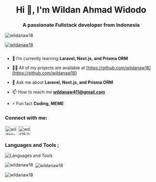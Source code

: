 <h1 align="center">Hi 👋, I'm Wildan Ahmad Widodo</h1>
<h3 align="center">A passionate Fullstack developer from Indonesia</h3>

<p align="left"> <img src="https://komarev.com/ghpvc/?username=wildanaw18&label=Profile%20views&color=0e75b6&style=flat" alt="wildanaw18" /> </p>

<p align="left"> <a href="https://github.com/ryo-ma/github-profile-trophy"><img src="https://github-profile-trophy.vercel.app/?username=wildanaw18" alt="wildanaw18" /></a> </p>

<p align="left"> <a href="https://twitter.com/" target="blank"><img src="https://img.shields.io/twitter/follow/?logo=twitter&style=for-the-badge" alt="" /></a> </p>

- 🌱 I’m currently learning **Laravel, Next.js, and Prisma ORM**

- 👨‍💻 All of my projects are available at [https://github.com/wildanaw18](https://github.com/wildanaw18)

- 💬 Ask me about **Laravel, Next.js, and Prisma ORM**

- 📫 How to reach me **wildanaw411@gmail.com**

- ⚡ Fun fact **Coding, MEME**

<h3 align="left">Connect with me:</h3>
<p align="left">
<a href="https://linkedin.com/in/wildan-ahmad-widodo-9661112b0" target="blank"><img align="center" src="https://raw.githubusercontent.com/rahuldkjain/github-profile-readme-generator/master/src/images/icons/Social/linked-in-alt.svg" alt="wildan-ahmad-widodo-9661112b0" height="30" width="40" /></a>
<a href="https://instagram.com/wdz18.01" target="blank"><img align="center" src="https://raw.githubusercontent.com/rahuldkjain/github-profile-readme-generator/master/src/images/icons/Social/instagram.svg" alt="wdz18.01" height="30" width="40" /></a>
</p>

<h3 align="left">Languages and Tools ;</h3>
<p align="left">
    <img src="https://skillicons.dev/icons?i=blender,bootstrap,cpp,css,figma,firebase,flutter,html,java,js,laravel,mysql,nextjs,nodejs,php,postgres,python,react,redux,sass,tailwind,ts,unity,vue,materialui,prisma" alt="Languages and Tools" />
</p>

<p><img align="left" src="https://github-readme-stats.vercel.app/api/top-langs?username=wildanaw18&show_icons=true&locale=en&layout=compact" alt="wildanaw18" /></p>

<p>&nbsp;<img align="center" src="https://github-readme-stats.vercel.app/api?username=wildanaw18&show_icons=true&locale=en" alt="wildanaw18" /></p>

<p><img align="center" src="https://github-readme-streak-stats.herokuapp.com/?user=wildanaw18&" alt="wildanaw18" /></p>
